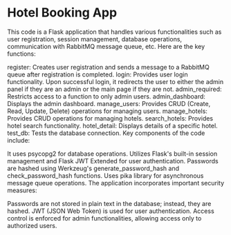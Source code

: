 # Hotel Booking App
 
This code is a Flask application that handles various functionalities such as user registration, session management, database operations, communication with RabbitMQ message queue, etc. Here are the key functions:

register: Creates user registration and sends a message to a RabbitMQ queue after registration is completed.
login: Provides user login functionality. Upon successful login, it redirects the user to either the admin panel if they are an admin or the main page if they are not.
admin_required: Restricts access to a function to only admin users.
admin_dashboard: Displays the admin dashboard.
manage_users: Provides CRUD (Create, Read, Update, Delete) operations for managing users.
manage_hotels: Provides CRUD operations for managing hotels.
search_hotels: Provides hotel search functionality.
hotel_detail: Displays details of a specific hotel.
test_db: Tests the database connection.
Key components of the code include:

It uses psycopg2 for database operations.
Utilizes Flask's built-in session management and Flask JWT Extended for user authentication.
Passwords are hashed using Werkzeug's generate_password_hash and check_password_hash functions.
Uses pika library for asynchronous message queue operations.
The application incorporates important security measures:

Passwords are not stored in plain text in the database; instead, they are hashed.
JWT (JSON Web Token) is used for user authentication.
Access control is enforced for admin functionalities, allowing access only to authorized users.
